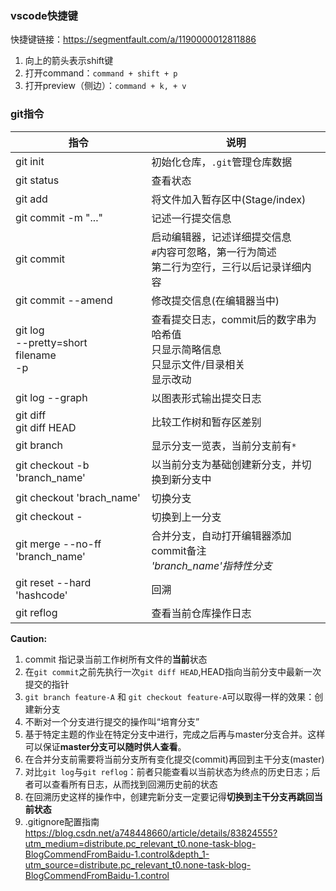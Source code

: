 ### vscode快捷键
快捷键链接：<https://segmentfault.com/a/1190000012811886>
1. 向上的箭头表示shift键
2. 打开command：`command + shift + p`
3. 打开preview（侧边）：`command + k, + v`

### git指令
|指令|说明|
|---|---|
|git init|初始化仓库，`.git`管理仓库数据|
|git status|查看状态|
|git add|将文件加入暂存区中(Stage/index)|
|git commit -m "..."|记述一行提交信息|
|git  commit|启动编辑器，记述详细提交信息<br>`#`内容可忽略，第一行为简述<br>第二行为空行，三行以后记录详细内容|
|git commit --amend|修改提交信息(在编辑器当中)
|git log<br>--pretty=short<br>filename<br>-p|查看提交日志，commit后的数字串为哈希值<br>只显示简略信息<br>只显示文件/目录相关<br>显示改动|
|git log --graph|以图表形式输出提交日志|
|git diff<br>git diff HEAD|比较工作树和暂存区差别|
|git branch|显示分支一览表，当前分支前有`*`|
|git checkout -b 'branch_name'|以当前分支为基础创建新分支，并切换到新分支中|
|git checkout 'brach_name'|切换分支|
|git checkout -|切换到上一分支|
|git merge --no-ff 'branch_name'|合并分支，自动打开编辑器添加commit备注<br>*'branch_name'指特性分支*|
|git reset --hard 'hashcode'|回溯|
|git reflog|查看当前仓库操作日志|

**Caution:**
1. commit 指记录当前工作树所有文件的**当前**状态
2. 在`git commit`之前先执行一次`git diff HEAD`,HEAD指向当前分支中最新一次提交的指针
3. `git branch feature-A` 和 `git checkout feature-A`可以取得一样的效果：创建新分支
4. 不断对一个分支进行提交的操作叫“培育分支”
5. 基于特定主题的作业在特定分支中进行，完成之后再与master分支合并。这样可以保证**master分支可以随时供人查看**。
6. 在合并分支前需要将当前分支所有变化提交(commit)再回到主干分支(master)
7. 对比`git log`与`git reflog`：前者只能查看以当前状态为终点的历史日志；后者可以查看所有日志，从而找到回溯历史前的状态
8. 在回溯历史这样的操作中，创建完新分支一定要记得**切换到主干分支再跳回当前状态**
9. .gitignore配置指南 <https://blog.csdn.net/a748448660/article/details/83824555?utm_medium=distribute.pc_relevant_t0.none-task-blog-BlogCommendFromBaidu-1.control&depth_1-utm_source=distribute.pc_relevant_t0.none-task-blog-BlogCommendFromBaidu-1.control>